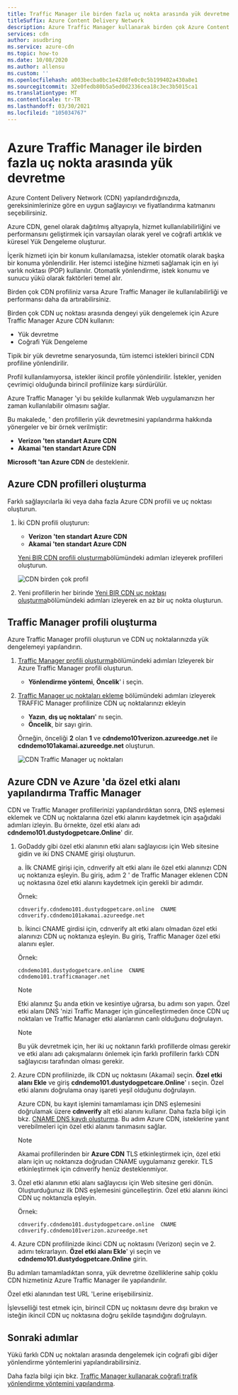 ```yaml
---
title: Traffic Manager ile birden fazla uç nokta arasında yük devretme
titleSuffix: Azure Content Delivery Network
description: Azure Traffic Manager kullanarak birden çok Azure Content Delivery Network uç noktası arasında yük devretmeyi yapılandırmayı öğrenin.
services: cdn
author: asudbring
ms.service: azure-cdn
ms.topic: how-to
ms.date: 10/08/2020
ms.author: allensu
ms.custom: ''
ms.openlocfilehash: a003becba0bc1e42d8fe0c0c5b199402a430a8e1
ms.sourcegitcommit: 32e0fedb80b5a5ed0d2336cea18c3ec3b5015ca1
ms.translationtype: MT
ms.contentlocale: tr-TR
ms.lasthandoff: 03/30/2021
ms.locfileid: "105034767"
---
```

# <a name="failover-across-multiple-endpoints-with-azure-traffic-manager"></a>Azure Traffic Manager ile birden fazla uç nokta arasında yük devretme

Azure Content Delivery Network (CDN) yapılandırdığınızda, gereksinimlerinize göre en uygun sağlayıcıyı ve fiyatlandırma katmanını seçebilirsiniz. 

Azure CDN, genel olarak dağıtılmış altyapıyla, hizmet kullanılabilirliğini ve performansını geliştirmek için varsayılan olarak yerel ve coğrafi artıklık ve küresel Yük Dengeleme oluşturur. 

İçerik hizmeti için bir konum kullanılamazsa, istekler otomatik olarak başka bir konuma yönlendirilir. Her istemci isteğine hizmeti sağlamak için en iyi varlık noktası (POP) kullanılır. Otomatik yönlendirme, istek konumu ve sunucu yükü olarak faktörleri temel alır.
 
Birden çok CDN profiliniz varsa Azure Traffic Manager ile kullanılabilirliği ve performansı daha da artırabilirsiniz. 

Birden çok CDN uç noktası arasında dengeyi yük dengelemek için Azure Traffic Manager Azure CDN kullanın:
 
* Yük devretme
* Coğrafi Yük Dengeleme 

Tipik bir yük devretme senaryosunda, tüm istemci istekleri birincil CDN profiline yönlendirilir. 

Profil kullanılamıyorsa, istekler ikincil profile yönlendirilir.  İstekler, yeniden çevrimiçi olduğunda birincil profilinize karşı sürdürülür.

Azure Traffic Manager 'yi bu şekilde kullanmak Web uygulamanızın her zaman kullanılabilir olmasını sağlar. 

Bu makalede, ' den profillerin yük devretmesini yapılandırma hakkında yönergeler ve bir örnek verilmiştir: 

* **Verizon 'ten standart Azure CDN**
* **Akamai 'ten standart Azure CDN**

**Microsoft 'tan Azure CDN** de desteklenir.

## <a name="create-azure-cdn-profiles"></a>Azure CDN profilleri oluşturma
Farklı sağlayıcılarla iki veya daha fazla Azure CDN profili ve uç noktası oluşturun.

1. İki CDN profili oluşturun:
    * **Verizon 'ten standart Azure CDN**
    * **Akamai 'ten standart Azure CDN** 

    [Yeni BIR CDN profili oluşturma](cdn-create-new-endpoint.md#create-a-new-cdn-profile)bölümündeki adımları izleyerek profilleri oluşturun.
 
   ![CDN birden çok profil](./media/cdn-traffic-manager/cdn-multiple-profiles.png)

2. Yeni profillerin her birinde [Yeni BIR CDN uç noktası oluşturma](cdn-create-new-endpoint.md#create-a-new-cdn-endpoint)bölümündeki adımları izleyerek en az bir uç nokta oluşturun.

## <a name="create-traffic-manager-profile"></a>Traffic Manager profili oluşturma
Azure Traffic Manager profili oluşturun ve CDN uç noktalarınızda yük dengelemeyi yapılandırın. 

1. [Traffic Manager profili oluşturma](../traffic-manager/quickstart-create-traffic-manager-profile.md)bölümündeki adımları Izleyerek bir Azure Traffic Manager profili oluşturun. 

    * **Yönlendirme yöntemi**, **Öncelik**' i seçin.

2. [Traffic Manager uç noktaları ekleme](../traffic-manager/quickstart-create-traffic-manager-profile.md#add-traffic-manager-endpoints) bölümündeki adımları izleyerek TRAFFIC Manager profilinize CDN uç noktalarınızı ekleyin

    * **Yazın**, **dış uç noktaları**' nı seçin.
    * **Öncelik**, bir sayı girin.

    Örneğin, önceliği **2** olan **1** ve **cdndemo101verizon.azureedge.net** ile **cdndemo101akamai.azureedge.net** oluşturun.

   ![CDN Traffic Manager uç noktaları](./media/cdn-traffic-manager/cdn-traffic-manager-endpoints.png)


## <a name="configure-custom-domain-on-azure-cdn-and-azure-traffic-manager"></a>Azure CDN ve Azure 'da özel etki alanı yapılandırma Traffic Manager
CDN ve Traffic Manager profillerinizi yapılandırdıktan sonra, DNS eşlemesi eklemek ve CDN uç noktalarına özel etki alanını kaydetmek için aşağıdaki adımları izleyin. Bu örnekte, özel etki alanı adı **cdndemo101.dustydogpetcare.Online**' dir.

1. GoDaddy gibi özel etki alanının etki alanı sağlayıcısı için Web sitesine gidin ve iki DNS CNAME girişi oluşturun. 

    a. İlk CNAME girişi için, cdnverify alt etki alanı ile özel etki alanınızı CDN uç noktanıza eşleyin. Bu giriş, adım 2 ' de Traffic Manager eklenen CDN uç noktasına özel etki alanını kaydetmek için gerekli bir adımdır.

      Örnek: 

      `cdnverify.cdndemo101.dustydogpetcare.online  CNAME  cdnverify.cdndemo101akamai.azureedge.net`  

    b. İkinci CNAME girdisi için, cdnverify alt etki alanı olmadan özel etki alanınızı CDN uç noktanıza eşleyin. Bu giriş, Traffic Manager özel etki alanını eşler. 

      Örnek: 
      
      `cdndemo101.dustydogpetcare.online  CNAME  cdndemo101.trafficmanager.net`   

    > [!NOTE]
    > Etki alanınız Şu anda etkin ve kesintiye uğrarsa, bu adımı son yapın. Özel etki alanı DNS 'nizi Traffic Manager için güncelleştirmeden önce CDN uç noktaları ve Traffic Manager etki alanlarının canlı olduğunu doğrulayın.
    >
   
    > [!NOTE]
    > Bu yük devretmek için, her iki uç noktanın farklı profillerde olması gerekir ve etki alanı adı çakışmalarını önlemek için farklı profillerin farklı CDN sağlayıcısı tarafından olması gerekir.
    > 

2.  Azure CDN profilinizde, ilk CDN uç noktasını (Akamai) seçin. **Özel etki alanı Ekle** ve giriş **cdndemo101.dustydogpetcare.Online**' ı seçin. Özel etki alanını doğrulama onay işareti yeşil olduğunu doğrulayın. 

    Azure CDN, bu kayıt işlemini tamamlaması için DNS eşlemesini doğrulamak üzere **cdnverify** alt etki alanını kullanır. Daha fazla bilgi için bkz. [CNAME DNS kaydı oluşturma](cdn-map-content-to-custom-domain.md#create-a-cname-dns-record). Bu adım Azure CDN, isteklerine yanıt verebilmeleri için özel etki alanını tanımasını sağlar.
    
    > [!NOTE]
    > Akamai profillerinden bir **Azure CDN** TLS etkinleştirmek için, özel etki alanı için uç noktanıza doğrudan CNAME uygulamanız gerekir. TLS etkinleştirmek için cdnverify henüz desteklenmiyor. 
    >

3.  Özel etki alanının etki alanı sağlayıcısı için Web sitesine geri dönün. Oluşturduğunuz ilk DNS eşlemesini güncelleştirin. Özel etki alanını ikinci CDN uç noktanızla eşleyin.
                             
    Örnek: 

    `cdnverify.cdndemo101.dustydogpetcare.online  CNAME  cdnverify.cdndemo101verizon.azureedge.net`  

4. Azure CDN profilinizde ikinci CDN uç noktasını (Verizon) seçin ve 2. adımı tekrarlayın. **Özel etki alanı Ekle**' yi seçin ve **cdndemo101.dustydogpetcare.Online** girin.
 
Bu adımları tamamladıktan sonra, yük devretme özelliklerine sahip çoklu CDN hizmetiniz Azure Traffic Manager ile yapılandırılır. 

Özel etki alanından test URL 'Lerine erişebilirsiniz. 

İşlevselliği test etmek için, birincil CDN uç noktasını devre dışı bırakın ve isteğin ikincil CDN uç noktasına doğru şekilde taşındığını doğrulayın. 

## <a name="next-steps"></a>Sonraki adımlar
Yükü farklı CDN uç noktaları arasında dengelemek için coğrafi gibi diğer yönlendirme yöntemlerini yapılandırabilirsiniz. 

Daha fazla bilgi için bkz. [Traffic Manager kullanarak coğrafi trafik yönlendirme yöntemini yapılandırma](../traffic-manager/traffic-manager-configure-geographic-routing-method.md).
